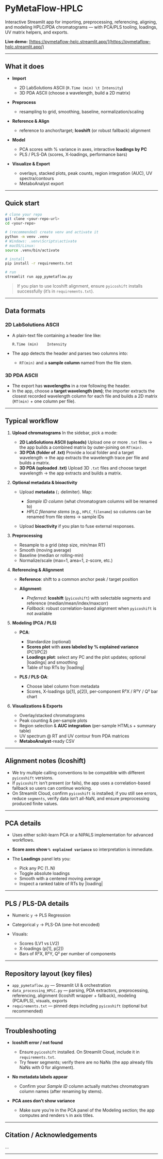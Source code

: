 
# PyMetaFlow-HPLC

Interactive Streamlit app for importing, preprocessing, referencing, aligning, and modeling HPLC/PDA chromatograms — with PCA/PLS tooling, loadings, UV matrix helpers, and exports.

 **Live demo:** [https://pymetaflow-hplc.streamlit.app/](https://pymetaflow-hplc.streamlit.app/)

---

## What it does

* **Import**

  * 2D LabSolutions ASCII (`R.Time (min) \t Intensity`)
  * 3D PDA ASCII (choose a wavelength, build a 2D matrix)
* **Preprocess**

  * resampling to grid, smoothing, baseline, normalization/scaling
* **Reference & Align**

  * reference to anchor/target; **Icoshift** (or robust fallback) alignment
* **Model**

  * PCA scores with % variance in axes, interactive **loadings by PC**
  * PLS / PLS-DA (scores, X-loadings, performance bars)
* **Visualize & Export**

  * overlays, stacked plots, peak counts, region integration (AUC), UV spectra/contours
  * MetaboAnalyst export

---

## Quick start

```bash
# clone your repo
git clone <your-repo-url>
cd <your-repo>

# (recommended) create venv and activate it
python -m venv .venv
# Windows: .venv\Scripts\activate
# macOS/Linux:
source .venv/bin/activate

# install
pip install -r requirements.txt

# run
streamlit run app_pymetaflow.py
```

> If you plan to use Icoshift alignment, ensure `pyicoshift` installs successfully (it’s in `requirements.txt`).

---

## Data formats

### 2D LabSolutions ASCII

* A plain-text file containing a header line like:

  ```
  R.Time (min)    Intensity
  ```
* The app detects the header and parses two columns into:

  * `RT(min)` and a **sample column** named from the file stem.

### 3D PDA ASCII

* The export has **wavelengths** in a row following the header.
* In the app, choose a **target wavelength (nm)**; the importer extracts the closest recorded wavelength column for each file and builds a 2D matrix (`RT(min)` + one column per file).

---

## Typical workflow

1. **Upload chromatograms**
   In the sidebar, pick a mode:

   * **2D LabSolutions ASCII (uploads)**
     Upload one or more `.txt` files → the app builds a combined matrix by outer-joining on `RT(min)`.
   * **3D PDA (folder of .txt)**
     Provide a local folder and a target wavelength → the app extracts the wavelength trace per file and builds a matrix.
   * **3D PDA (uploaded .txt)**
     Upload 3D `.txt` files and choose target wavelength → the app extracts and builds a matrix.

2. **Optional metadata & bioactivity**

   * Upload **metadata** (`;` delimiter). Map:

     * *Sample ID column* (what chromatogram columns will be renamed to)
     * *HPLC filename stems* (e.g., `HPLC_filename`) so columns can be renamed from file stems → sample IDs
   * Upload **bioactivity** if you plan to fuse external responses.

3. **Preprocessing**

   * Resample to a grid (step size, min/max RT)
   * Smooth (moving average)
   * Baseline (median or rolling-min)
   * Normalize/scale (max=1, area=1, z-score, etc.)

4. **Referencing & Alignment**

   * **Reference**: shift to a common anchor peak / target position
   * **Alignment**:

     * *Preferred*: **Icoshift** (`pyicoshift`) with selectable segments and reference (median/mean/index/maxcorr)
     * *Fallback*: robust correlation-based alignment when `pyicoshift` is not available

5. **Modeling (PCA / PLS)**

   * **PCA**:

     * Standardize (optional)
     * **Scores plot** with **axes labeled by % explained variance** (PC1/PC2)
     * **Loadings plot**: select any PC and the plot updates; optional |loadings| and smoothing
     * Table of top RTs by |loading|
   * **PLS / PLS-DA**:

     * Choose label column from metadata
     * Scores, X-loadings (p[1], p[2]), per-component R²X / R²Y / Q² bar chart

6. **Visualizations & Exports**

   * Overlay/stacked chromatograms
   * Peak counting & per-sample plots
   * Region selection & **AUC integration** (per-sample HTMLs + summary table)
   * UV spectrum @ RT and UV contour from PDA matrices
   * **MetaboAnalyst**-ready CSV

---

## Alignment notes (Icoshift)

* We try multiple calling conventions to be compatible with different `pyicoshift` versions.
* If `pyicoshift` isn’t present (or fails), the app uses a correlation-based fallback so users can continue working.
* On Streamlit Cloud, confirm `pyicoshift` is installed; if you still see errors, reduce `segments`, verify data isn’t all-NaN, and ensure preprocessing produced finite values.

---

## PCA details

* Uses either scikit-learn PCA or a NIPALS implementation for advanced workflows.
* **Score axes show `% explained variance`** so interpretation is immediate.
* The **Loadings** panel lets you:

  * Pick any PC (1..N)
  * Toggle absolute loadings
  * Smooth with a centered moving average
  * Inspect a ranked table of RTs by |loading|

---

## PLS / PLS-DA details

* Numeric `y` → PLS Regression
* Categorical `y` → PLS-DA (one-hot encoded)
* Visuals:

  * Scores (LV1 vs LV2)
  * X-loadings (p[1], p[2])
  * Bars of R²X, R²Y, Q² per number of components

---

## Repository layout (key files)

* `app_pymetaflow.py` — Streamlit UI & orchestration
* `data_processing_HPLC.py` — parsing, PDA extractors, preprocessing, referencing, alignment (Icoshift wrapper + fallback), modeling (PCA/PLS), visuals, exports
* `requirements.txt` — pinned deps including `pyicoshift` (optional but recommended)

---

## Troubleshooting

* **Icoshift error / not found**

  * Ensure `pyicoshift` installed. On Streamlit Cloud, include it in `requirements.txt`.
  * Try fewer segments; verify there are no NaNs (the app already fills NaNs with 0 for alignment).
* **No metadata labels appear**

  * Confirm your *Sample ID* column actually matches chromatogram column names (after renaming by stems).
* **PCA axes don’t show variance**

  * Make sure you’re in the PCA panel of the Modeling section; the app computes and renders `%` in axis titles.


---

## Citation / Acknowledgements

...

---
